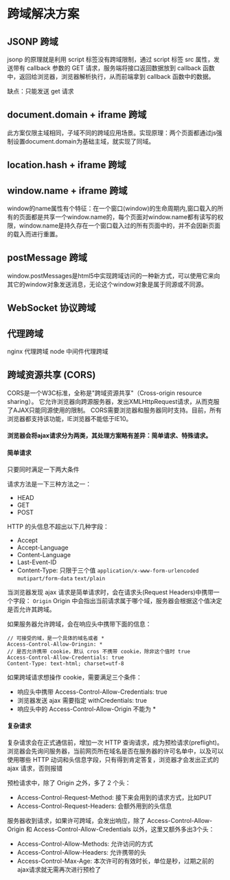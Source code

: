 # 跨域解决方案

## JSONP 跨域

jsonp 的原理就是利用 script 标签没有跨域限制，通过 script 标签 src 属性，发送带有 callback 参数的 GET 请求，服务端将接口返回数据放到 callback 函数中，返回给浏览器，浏览器解析执行，从而前端拿到 callback 函数中的数据。

缺点：只能发送 get 请求

## document.domain + iframe 跨域

此方案仅限主域相同，子域不同的跨域应用场景。实现原理：两个页面都通过js强制设置document.domain为基础主域，就实现了同域。

## location.hash + iframe 跨域

## window.name + iframe 跨域

window的name属性有个特征：在一个窗口(window)的生命周期内,窗口载入的所有的页面都是共享一个window.name的，每个页面对window.name都有读写的权限，window.name是持久存在一个窗口载入过的所有页面中的，并不会因新页面的载入而进行重置。

## postMessage 跨域

window.postMessages是html5中实现跨域访问的一种新方式，可以使用它来向其它的window对象发送消息，无论这个window对象是属于同源或不同源。

## WebSocket 协议跨域

## 代理跨域

nginx 代理跨域
node 中间件代理跨域

## 跨域资源共享 (CORS)

CORS是一个W3C标准，全称是"跨域资源共享"（Cross-origin resource sharing）。
它允许浏览器向跨源服务器，发出XMLHttpRequest请求，从而克服了AJAX只能同源使用的限制。
CORS需要浏览器和服务器同时支持。目前，所有浏览器都支持该功能，IE浏览器不能低于IE10。

#### 浏览器会将ajax请求分为两类，其处理方案略有差异：简单请求、特殊请求。

#### 简单请求

只要同时满足一下两大条件

请求方法是一下三种方法之一：

* HEAD
* GET
* POST

HTTP 的头信息不超出以下几种字段：

* Accept
* Accept-Language
* Content-Language
* Last-Event-ID
* Content-Type: 只限于三个值 
` application/x-www-form-urlencoded `
` mutipart/form-data `
` text/plain `

当浏览器发现 ajax 请求是简单请求时，会在请求头(Request Headers)中携带一个字段： ` Origin `
Origin 中会指出当前请求属于哪个域，服务器会根据这个值决定是否允许其跨域。

如果服务器允许跨域，会在响应头中携带下面的信息：

```
// 可接受的域，是一个具体的域名或者 *
Access-Control-Allow-Oringin: *
// 是否允许携带 cookie，默认 cros 不携带 cookie，除非这个值时 true
Access-Control-Allow-Credentials: true
Content-Type: text-html; charset=utf-8
```

如果跨域请求想操作 cookie，需要满足三个条件：
* 响应头中携带 Access-Control-Allow-Credentials: true
* 浏览器发送 ajax 需要指定 withCredentials: true
* 响应头中的 Access-Control-Allow-Origin 不能为 *

#### 复杂请求

复杂请求会在正式通信前，增加一次 HTTP 查询请求，成为预检请求(preflight)。
浏览器会先询问服务器，当前网页所在域名是否在服务器的许可名单中，以及可以使用哪些 HTTP 动词和头信息字段，只有得到肯定答复，浏览器才会发出正式的 ajax 请求，否则报错

预检请求中，除了 Origin 之外，多了 2 个头：

* Access-Control-Request-Method: 接下来会用到的请求方式，比如PUT
* Access-Control-Request-Headers: 会额外用到的头信息

服务器收到请求，如果许可跨域，会发出响应，除了 Access-Control-Allow-Origin 和 Access-Control-Allow-Credentials 以外，这里又额外多出3个头：

* Access-Control-Allow-Methods: 允许访问的方式
* Access-Control-Allow-Headers: 允许携带的头
* Access-Control-Max-Age: 本次许可的有效时长，单位是秒，过期之前的ajax请求就无需再次进行预检了